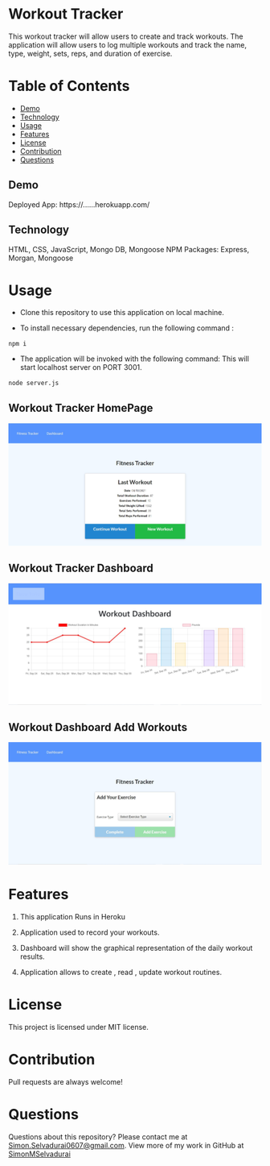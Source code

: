 # Workout Tracker
This workout tracker will allow users to create and track workouts. The application will allow users to log multiple workouts and track the name, type, weight, sets, reps, and duration of exercise.

# Table of Contents

- [Demo](#demo)
- [Technology](#technology)
- [Usage](#usage)
- [Features](#features)
- [License](#license)
- [Contribution](#contribution)
- [Questions](#questions)

## Demo

Deployed App: https://......herokuapp.com/

## Technology
HTML, CSS, JavaScript, Mongo DB, Mongoose NPM Packages: Express, Morgan, Mongoose

# Usage

- Clone this repository to use this application on local machine.

- To install necessary dependencies, run the following command :

```
npm i
```

- The application will be invoked with the following command: This will start localhost server on PORT 3001.

```
node server.js
```

## Workout Tracker HomePage
![Workout Tacker](/images/HomePage.JPG)

## Workout Tracker Dashboard 
![Workout Dashboard](/images/Dashboard.JPG)

## Workout Dashboard Add Workouts
![Workout Dashboard](/images/New-Add-Workouts.JPG)

# Features

1. This application Runs in Heroku

2. Application used to record your workouts.

3. Dashboard will show the graphical representation of the daily workout results.

4. Application allows to create , read , update workout routines.

# License

This project is licensed under MIT license.

# Contribution

Pull requests are always welcome!

# Questions

Questions about this repository? Please contact me at [Simon.Selvadurai0607@gmail.com](mailto:Simon.Selvadurai0607@gmail.com). View more of my work in GitHub at [SimonMSelvadurai](https://github.com/SimonMSelvadurai)
